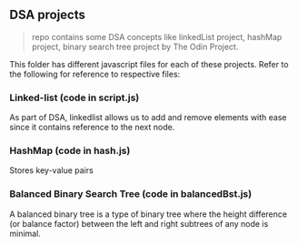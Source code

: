 ## DSA projects
> repo contains some DSA concepts like linkedList project, hashMap project, binary search tree project by The Odin Project.

This folder has different javascript files for each of these projects.
Refer to the following for reference to respective files:

### Linked-list (code in script.js)

As part of DSA, linkedlist allows us to add and remove elements with ease since it contains reference to the next node.

### HashMap (code in hash.js)

Stores key-value pairs

### Balanced Binary Search Tree (code in balancedBst.js)

A balanced binary tree is a type of binary tree where the height difference (or balance factor) between the left and right subtrees of any node is minimal.

